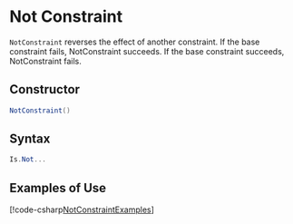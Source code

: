 # Not Constraint

`NotConstraint` reverses the effect of another constraint. If the base constraint fails, NotConstraint succeeds. If the
base constraint succeeds, NotConstraint fails.

## Constructor

```csharp
NotConstraint()
```

## Syntax

```csharp
Is.Not...
```

## Examples of Use

[!code-csharp[NotConstraintExamples](~/snippets/Snippets.NUnit/ConstraintExamples.cs#PropertyConstraintExamples)]
